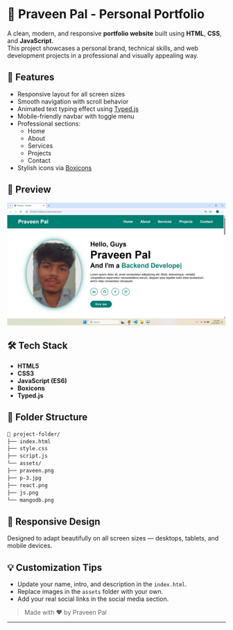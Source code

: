 # 💼 Praveen Pal - Personal Portfolio

A clean, modern, and responsive **portfolio website** built using **HTML**, **CSS**, and **JavaScript**.  
This project showcases a personal brand, technical skills, and web development projects in a professional and visually appealing way.

## 🚀 Features

- Responsive layout for all screen sizes
- Smooth navigation with scroll behavior
- Animated text typing effect using [Typed.js](https://github.com/mattboldt/typed.js/)
- Mobile-friendly navbar with toggle menu
- Professional sections:
  - Home
  - About
  - Services
  - Projects
  - Contact
- Stylish icons via [Boxicons](https://boxicons.com/)

## 📸 Preview

![Portfolio Screenshot](Screenshot.png)

## 🛠️ Tech Stack

- **HTML5**
- **CSS3**
- **JavaScript (ES6)**
- **Boxicons**
- **Typed.js**

## 📂 Folder Structure

 ```bash
📁 project-folder/
├── index.html
├── style.css
├── script.js
└── assets/
├── praveen.png
├── p-3.jpg
├── react.png
├── js.png
└── mangodb.png
```


## 📱 Responsive Design

Designed to adapt beautifully on all screen sizes — desktops, tablets, and mobile devices.

## 💡 Customization Tips

* Update your name, intro, and description in the `index.html`.
* Replace images in the `assets` folder with your own.
* Add your real social links in the social media section.

> Made with ❤️ by Praveen Pal


---
